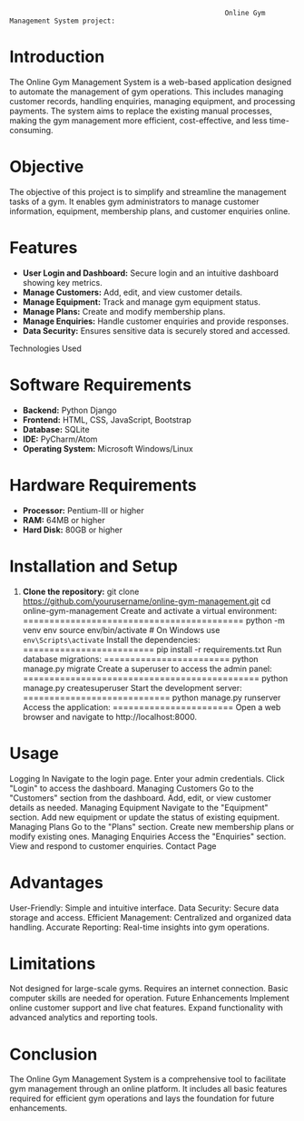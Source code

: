                                                          Online Gym Management System project:

Introduction
============
The Online Gym Management System is a web-based application designed to automate the management of gym operations. This includes managing customer records, handling enquiries, managing equipment, and processing payments. The system aims to replace the existing manual processes, making the gym management more efficient, cost-effective, and less time-consuming.

Objective
=========
The objective of this project is to simplify and streamline the management tasks of a gym. It enables gym administrators to manage customer information, equipment, membership plans, and customer enquiries online.

Features
========
- **User Login and Dashboard:** Secure login and an intuitive dashboard showing key metrics.
- **Manage Customers:** Add, edit, and view customer details.
- **Manage Equipment:** Track and manage gym equipment status.
- **Manage Plans:** Create and modify membership plans.
- **Manage Enquiries:** Handle customer enquiries and provide responses.
- **Data Security:** Ensures sensitive data is securely stored and accessed.

Technologies Used

Software Requirements
======================
- **Backend:** Python Django
- **Frontend:** HTML, CSS, JavaScript, Bootstrap
- **Database:** SQLite
- **IDE:** PyCharm/Atom
- **Operating System:** Microsoft Windows/Linux

Hardware Requirements
======================
- **Processor:** Pentium-III or higher
- **RAM:** 64MB or higher
- **Hard Disk:** 80GB or higher

Installation and Setup
=======================
1. **Clone the repository:**
   git clone https://github.com/yourusername/online-gym-management.git
   cd online-gym-management
Create and activate a virtual environment:
==========================================
python -m venv env
source env/bin/activate  # On Windows use `env\Scripts\activate`
Install the dependencies:
=========================
pip install -r requirements.txt
Run database migrations:
========================
python manage.py migrate
Create a superuser to access the admin panel:
=============================================
python manage.py createsuperuser
Start the development server:
============================
python manage.py runserver
Access the application:
=======================
Open a web browser and navigate to http://localhost:8000.

Usage
======
Logging In
Navigate to the login page.
Enter your admin credentials.
Click "Login" to access the dashboard.
Managing Customers
Go to the "Customers" section from the dashboard.
Add, edit, or view customer details as needed.
Managing Equipment
Navigate to the "Equipment" section.
Add new equipment or update the status of existing equipment.
Managing Plans
Go to the "Plans" section.
Create new membership plans or modify existing ones.
Managing Enquiries
Access the "Enquiries" section.
View and respond to customer enquiries.
Contact Page

Advantages
===========
User-Friendly: Simple and intuitive interface.
Data Security: Secure data storage and access.
Efficient Management: Centralized and organized data handling.
Accurate Reporting: Real-time insights into gym operations.

Limitations
============
Not designed for large-scale gyms.
Requires an internet connection.
Basic computer skills are needed for operation.
Future Enhancements
Implement online customer support and live chat features.
Expand functionality with advanced analytics and reporting tools.

Conclusion
===========
The Online Gym Management System is a comprehensive tool to facilitate gym management through an online platform. It includes all basic features required for efficient gym operations and lays the foundation for future enhancements.
